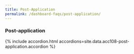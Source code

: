 ```yaml
---
title: Post-Application
permalink: /dashboard-faqs/post-application/
---
```


### Post-application

{% include accordion.html accordions=site.data.acc108-post-application.accordion %}

